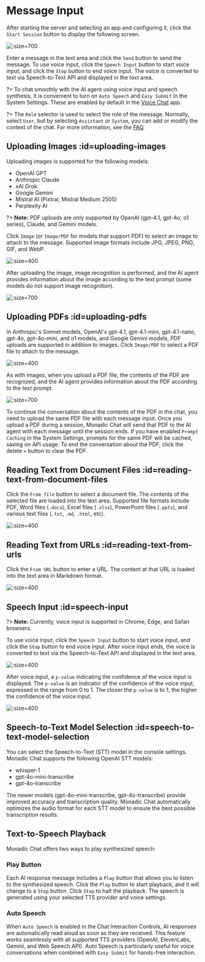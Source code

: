 # Message Input

After starting the server and selecting an app and configuring it, click the `Start Session` button to display the following screen.

![](../assets/images/monadic-chat-message-input.png ':size=700')

Enter a message in the text area and click the `Send` button to send the message. To use voice input, click the `Speech Input` button to start voice input, and click the `Stop` button to end voice input. The voice is converted to text via Speech-to-Text API and displayed in the text area.

?> To chat smoothly with the AI agent using voice input and speech synthesis, it is convenient to turn on `Auto Speech` and `Easy Submit` in the System Settings. These are enabled by default in the [Voice Chat](./basic-apps.md#voice-chat) app.

?> The `Role` selector is used to select the role of the message. Normally, select `User`, but by selecting `Assistant` or `System`, you can add or modify the context of the chat. For more information, see the [FAQ](../faq/faq-user-interface.md).

## Uploading Images :id=uploading-images

Uploading images is supported for the following models:

- OpenAI GPT
- Anthropic Claude
- xAI Grok
- Google Gemini
- Mistral AI (Pixtral, Mistral Medium 2505)
- Perplexity AI

?> **Note:** PDF uploads are only supported by OpenAI (gpt-4.1, gpt-4o, o1 series), Claude, and Gemini models.

Click `Image` (or `Image/PDF` for models that support PDF) to select an image to attach to the message. Supported image formats include JPG, JPEG, PNG, GIF, and WebP.

![](../assets/images/attach-image.png ':size=400')

After uploading the image, image recognition is performed, and the AI agent provides information about the image according to the text prompt (some models do not support image recognition).

![](../assets/images/monadic-chat-message-with-pics.png ':size=700')

## Uploading PDFs :id=uploading-pdfs

In Anthropic's Sonnet models, OpenAI's gpt-4.1, gpt-4.1-mini, gpt-4.1-nano, gpt-4o, gpt-4o-mini, and o1 models, and Google Gemini models, PDF uploads are supported in addition to images. Click `Image/PDF` to select a PDF file to attach to the message.

![](../assets/images/monadic-chat-pdf-attachment.png ':size=400')

As with images, when you upload a PDF file, the contents of the PDF are recognized, and the AI agent provides information about the PDF according to the text prompt.

![](../assets/images/monadic-chat-chat-about-pdf.png ':size=700')

To continue the conversation about the contents of the PDF in the chat, you need to upload the same PDF file with each message input. Once you upload a PDF during a session, Monadic Chat will send that PDF to the AI agent with each message until the session ends. If you have enabled `Prompt Caching` in the System Settings, prompts for the same PDF will be cached, saving on API usage. To end the conversation about the PDF, click the delete `×` button to clear the PDF.

## Reading Text from Document Files :id=reading-text-from-document-files

Click the `From file` button to select a document file. The contents of the selected file are loaded into the text area. Supported file formats include PDF, Word files (`.docx`), Excel files (`.xlsx`), PowerPoint files (`.pptx`), and various text files (`.txt`, `.md`, `.html`, etc).

![](../assets/images/monadic-chat-extract-from-file.png ':size=400')

## Reading Text from URLs :id=reading-text-from-urls

Click the `From URL` button to enter a URL. The content at that URL is loaded into the text area in Markdown format.

![](../assets/images/monadic-chat-extract-from-url.png ':size=400')

## Speech Input :id=speech-input

?> **Note:** Currently, voice input is supported in Chrome, Edge, and Safari browsers.

To use voice input, click the `Speech Input` button to start voice input, and click the `Stop` button to end voice input. After voice input ends, the voice is converted to text via the Speech-to-Text API and displayed in the text area.

![](../assets/images/voice-input-stop.png ':size=400')

After voice input, a `p-value` indicating the confidence of the voice input is displayed. The `p-value` is an indicator of the confidence of the voice input, expressed in the range from 0 to 1. The closer the `p-value` is to 1, the higher the confidence of the voice input.

![](../assets/images/voice-p-value.png ':size=400')

## Speech-to-Text Model Selection :id=speech-to-text-model-selection

You can select the Speech-to-Text (STT) model in the console settings. Monadic Chat supports the following OpenAI STT models:
- whisper-1
- gpt-4o-mini-transcribe
- gpt-4o-transcribe

The newer models (gpt-4o-mini-transcribe, gpt-4o-transcribe) provide improved accuracy and transcription quality. Monadic Chat automatically optimizes the audio format for each STT model to ensure the best possible transcription results.

## Text-to-Speech Playback

Monadic Chat offers two ways to play synthesized speech:

### Play Button
Each AI response message includes a `Play` button that allows you to listen to the synthesized speech. Click the `Play` button to start playback, and it will change to a `Stop` button. Click `Stop` to halt the playback. The speech is generated using your selected TTS provider and voice settings.

### Auto Speech
When `Auto Speech` is enabled in the Chat Interaction Controls, AI responses are automatically read aloud as soon as they are received. This feature works seamlessly with all supported TTS providers (OpenAI, ElevenLabs, Gemini, and Web Speech API). Auto Speech is particularly useful for voice conversations when combined with `Easy Submit` for hands-free interaction.
